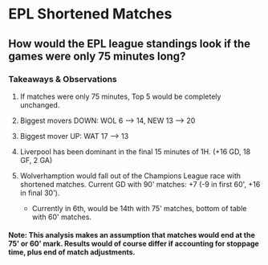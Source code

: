 # EPL Shortened Matches 

## How would the EPL league standings look if the games were only 75 minutes long?

### Takeaways & Observations 
1. If matches were only 75 minutes, Top 5 would be completely unchanged. 

2. Biggest movers DOWN: WOL 6 --> 14, NEW 13 --> 20 

3. Biggest mover UP: WAT 17 --> 13

4. Liverpool has been dominant in the final 15 minutes of 1H. (+16 GD, 18 GF, 2 GA)

5. Wolverhamption would fall out of the Champions League race with shortened matches. Current GD with 90' matches: +7 (-9 in first 60', +16 in final 30').
	- Currently in 6th, would be 14th with 75' matches, bottom of table with 60' matches.

#### Note: This analysis makes an assumption that matches would end at the 75' or 60' mark. Results would of course differ if accounting for stoppage time, plus end of match adjustments.
